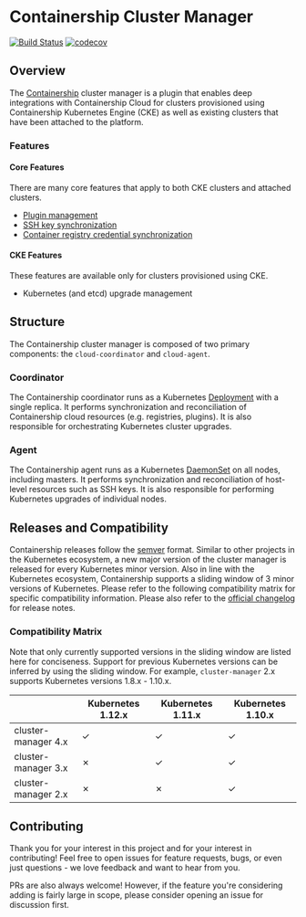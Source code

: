 # Containership Cluster Manager

[![Build Status](https://travis-ci.org/containership/cluster-manager.svg?branch=master)](https://travis-ci.org/containership/cluster-manager)
[![codecov](https://codecov.io/gh/containership/cluster-manager/branch/master/graph/badge.svg)](https://codecov.io/gh/containership/cluster-manager)

## Overview

The [Containership][containership] cluster manager is a plugin that enables deep integrations with Containership Cloud for clusters provisioned using Containership Kubernetes Engine (CKE) as well as existing clusters that have been attached to the platform.

### Features

#### Core Features

There are many core features that apply to both CKE clusters and attached clusters.

- [Plugin management][plugins]
- [SSH key synchronization][ssh-keys]
- [Container registry credential synchronization][registries]

#### CKE Features

These features are available only for clusters provisioned using CKE.

- Kubernetes (and etcd) upgrade management

## Structure

The Containership cluster manager is composed of two primary components: the `cloud-coordinator` and `cloud-agent`.

### Coordinator

The Containership coordinator runs as a Kubernetes [Deployment][deployment] with a single replica.
It performs synchronization and reconciliation of Containership cloud resources (e.g. registries, plugins).
It is also responsible for orchestrating Kubernetes cluster upgrades.

### Agent

The Containership agent runs as a Kubernetes [DaemonSet][daemonset] on all nodes, including masters.
It performs synchronization and reconciliation of host-level resources such as SSH keys.
It is also responsible for performing Kubernetes upgrades of individual nodes.

## Releases and Compatibility

Containership releases follow the [semver](https://semver.org/) format.
Similar to other projects in the Kubernetes ecosystem, a new major version of the cluster manager is released for every Kubernetes minor version.
Also in line with the Kubernetes ecosystem, Containership supports a sliding window of 3 minor versions of Kubernetes.
Please refer to the following compatibility matrix for specific compatibility information.
Please also refer to the [official changelog][cluster-management-changelog] for release notes.

### Compatibility Matrix

Note that only currently supported versions in the sliding window are listed here for conciseness.
Support for previous Kubernetes versions can be inferred by using the sliding window.
For example, `cluster-manager` 2.x supports Kubernetes versions 1.8.x - 1.10.x.

|                     | Kubernetes 1.12.x | Kubernetes 1.11.x | Kubernetes 1.10.x |
|---------------------|-------------------|-------------------|-------------------|
| cluster-manager 4.x | ✓                 | ✓                 | ✓                 |
| cluster-manager 3.x | ✗                 | ✓                 | ✓                 |
| cluster-manager 2.x | ✗                 | ✗                 | ✓                 |


## Contributing
Thank you for your interest in this project and for your interest in contributing! Feel free to open issues for feature requests, bugs, or even just questions - we love feedback and want to hear from you.

PRs are also always welcome! However, if the feature you're considering adding is fairly large in scope, please consider opening an issue for discussion first.

[containership]: https://containership.io/
[plugins]: https://docs.containership.io/getting-started/attach-cluster/containership-plugins
[ssh-keys]: https://docs.containership.io/getting-started/account-and-organization/managing-ssh-keys
[registries]: https://docs.containership.io/getting-started/account-and-organization/managing-image-registry-credentials
[deployment]: https://kubernetes.io/docs/concepts/workloads/controllers/deployment/
[daemonset]: https://kubernetes.io/docs/concepts/workloads/controllers/daemonset/
[cluster-management-changelog]: https://github.com/containership/plugins-changelog/blob/master/cluster_management/containership/CHANGELOG.md
